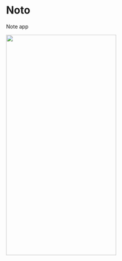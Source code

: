 # Noto
Note app

<img src="https://github.com/maddyyyyyyy6/to-doer/blob/main/to-doer/assets/splash.png" width="300" height="600" />
